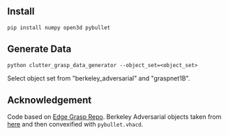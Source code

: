 ## Install
```
pip install numpy open3d pybullet
```

## Generate Data
```
python clutter_grasp_data_generator --object_set=<object_set>
```
Select object set from "berkeley\_adversarial" and "graspnet1B".

## Acknowledgement
Code based on [Edge Grasp Repo](https://github.com/haojhuang/Edge-Grasp-Network/). Berkeley Adversarial objects taken from [here](http://bit.ly/3ViL0ha) and then
convexified with `pybullet.vhacd`.

